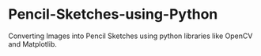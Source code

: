 # Pencil-Sketches-using-Python
Converting Images into Pencil Sketches using python libraries like OpenCV and Matplotlib.
